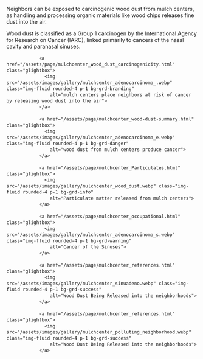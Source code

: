 Neighbors can be exposed to carcinogenic wood dust from mulch centers, as handling and processing organic materials like wood chips releases fine dust into the air.

Wood dust is classified as a Group 1 carcinogen by the International Agency for Research on Cancer (IARC), linked primarily to cancers of the nasal cavity and paranasal sinuses. 


                <a href="/assets/page/mulchcenter_wood_dust_carcinogenicity.html" class="glightbox">
                  <img src="/assets/images/gallery/mulchcenter_adenocarcinoma_.webp" class="img-fluid rounded-4 p-1 bg-grd-branding"
                    alt="mulch centers place neighbors at risk of cancer by releasing wood dust into the air">
                </a>

                <a href="/assets/page/mulchcenter_wood-dust-summary.html" class="glightbox">
                  <img src="/assets/images/gallery/mulchcenter_adenocarcinoma_e.webp" class="img-fluid rounded-4 p-1 bg-grd-danger"
                    alt="wood dust from mulch centers produce cancer">
                </a>

                <a href="/assets/page/mulchcenter_Particulates.html" class="glightbox">
                  <img src="/assets/images/gallery/mulchcenter_wood_dust.webp" class="img-fluid rounded-4 p-1 bg-grd-info"
                    alt="Particulate matter released from mulch centers">
                </a>
  
                <a href="/assets/page/mulchcenter_occupational.html" class="glightbox">
                  <img src="/assets/images/gallery/mulchcenter_adenocarcinoma_s.webp" class="img-fluid rounded-4 p-1 bg-grd-warning"
                    alt="Cancer of the Sinuses">
                </a>

                <a href="/assets/page/mulchcenter_references.html" class="glightbox">
                  <img src="/assets/images/gallery/mulchcenter_sinuadeno.webp" class="img-fluid rounded-4 p-1 bg-grd-success"
                    alt="Wood Dust Being Released into the neighborhoods">
                </a>

                <a href="/assets/page/mulchcenter_references.html" class="glightbox">
                  <img src="/assets/images/gallery/mulchcenter_polluting_neighborhood.webp" class="img-fluid rounded-4 p-1 bg-grd-success"
                    alt="Wood Dust Being Released into the neighborhoods">
                </a>
